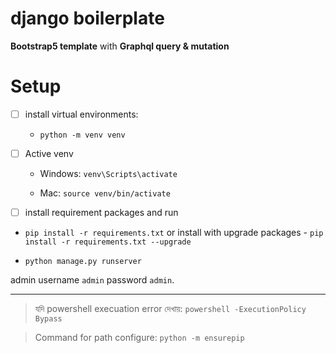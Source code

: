 # django boilerplate 
**Bootstrap5 template**
with
**Graphql query & mutation**


 

# Setup
- [ ]  install virtual environments: 
    - `python -m venv venv`

- [ ]  Active venv
    -  Windows:
`venv\Scripts\activate`

    -   Mac:
`source venv/bin/activate` 


- [ ]  install requirement packages and run

  - `pip install -r requirements.txt`
  or install with upgrade packages - `pip install -r requirements.txt --upgrade`

  - `python manage.py runserver`

 admin username `admin` password `admin`. 

---------------
>যদি powershell execuation error দেখায়: 
`powershell -ExecutionPolicy Bypass` 

>Command for path configure: 
`python -m ensurepip`

